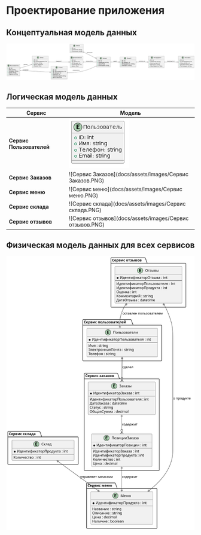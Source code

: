 # Проектирование приложения

## Концептуальная модель данных

![](diagrams/include/cmd.svg)

## Логическая модель данных

| Сервис              | Модель       | 
|------------------------|------------------|
| **Сервис Пользователей**     | ![](docs/assets/images/users.PNG) | 
| **Сервис Заказов** | ![Сервис Заказов](docs/assets/images/Сервис Заказов.PNG) |
| **Сервис меню**        | ![Сервис меню](docs/assets/images/Сервис меню.PNG) |
| **Сервис склада**     | ![Сервис склада](docs/assets/images/Сервис склада.PNG) |
| **Сервис отзывов**     | ![Сервис отзывов](docs/assets/images/Сервис отзывов.PNG) |

## Физическая модель данных для всех сервисов

![](diagrams/include/phmd.svg)
